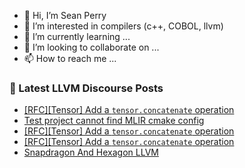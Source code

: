 - 👋 Hi, I’m Sean Perry
- 👀 I’m interested in compilers (c++, COBOL, llvm)
- 🌱 I’m currently learning ...
- 💞️ I’m looking to collaborate on ...
- 📫 How to reach me ...

<!---
s66perry/s66perry is a ✨ special ✨ repository because its `README.md` (this file) appears on your GitHub profile.
You can click the Preview link to take a look at your changes.
--->
### 📕 Latest LLVM Discourse Posts

<!-- DISCOURSE-LLVM:START -->
- [[RFC][Tensor] Add a `tensor.concatenate` operation](https://discourse.llvm.org/t/rfc-tensor-add-a-tensor-concatenate-operation/74858#post_3)
- [Test project cannot find MLIR cmake config](https://discourse.llvm.org/t/test-project-cannot-find-mlir-cmake-config/74860#post_1)
- [[RFC][Tensor] Add a `tensor.concatenate` operation](https://discourse.llvm.org/t/rfc-tensor-add-a-tensor-concatenate-operation/74858#post_2)
- [[RFC][Tensor] Add a `tensor.concatenate` operation](https://discourse.llvm.org/t/rfc-tensor-add-a-tensor-concatenate-operation/74858#post_1)
- [Snapdragon And Hexagon LLVM](https://discourse.llvm.org/t/snapdragon-and-hexagon-llvm/74856#post_2)
<!-- DISCOURSE-LLVM:END -->
